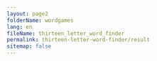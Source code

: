 ```yaml
---
layout: page2
folderName: wordgames
lang: en
fileName: thirteen_letter_word_finder
permalink: thirteen-letter-word-finder/result
sitemap: false
---
```

